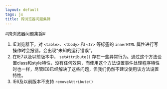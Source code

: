 ```yaml
---
layout: default
tags: js
title: 跨浏览器问题集锦
---
```


#跨浏览器问题集锦#

1. IE浏览器下，对 `<table>`、`<tbody>` 和 `<tr>` 等标签的 `innerHTML` 属性进行写操作时会报错，会出现“未知的运行错误”。
2. 在IE7以及以前版本中， `setAttribute()` 存在一些异常行为。通过这个方法设置class和style特性，没有任何效果，而使用这个方法设置事件处理程序特性时也一样，尽管IE8已经解决了这些问题，但我们仍然不建议使用该方法设置特性。
3. IE6及以前版本不支持 `removeAttribute()`